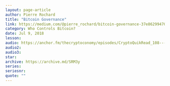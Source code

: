 ```yaml
---
layout: page-article
author: Pierre Rochard
title: "Bitcoin Governance"
link: https://medium.com/@pierre_rochard/bitcoin-governance-37e86299470f
category: Who Controls Bitcoin?
date: Jul 9, 2018
lesson: 
audio: https://anchor.fm/thecryptoconomy/episodes/CryptoQuikRead_108---Bitcoin-Governance-Pierre-Rochard-e2ndr8/a-a7d61b
audio2: 
audio3: 
star: 
archive: https://archive.md/SRM3y
series: 
seriesnr: 
quote: ""
---
```

